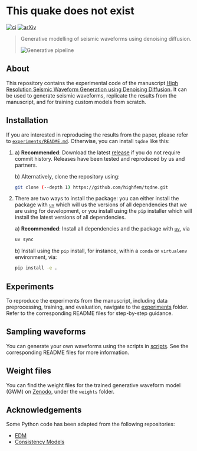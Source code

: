 # This quake does not exist

[![ci](https://github.com/highfem/tqdne/actions/workflows/ci.yml/badge.svg)](https://github.com/highfem/tqdne/actions/workflows/ci.yml)
[![arXiv](https://img.shields.io/badge/arXiv-2410.19343-b31b1b.svg)](https://arxiv.org/abs/2410.19343)

> Generative modelling of seismic waveforms using denoising diffusion.
>
> ![Generative pipeline](figures/figure1.jpg)

## About

This repository contains the experimental code of the manuscript [High Resolution Seismic Waveform Generation using Denoising Diffusion](https://arxiv.org/abs/2410.19343).
It can be used to generate seismic waveforms, replicate the results from the manuscript, and for training custom models from scratch.

## Installation

If you are interested in reproducing the results from the paper, please refer to [`experiments/README.md`](experiments/README.md). Otherwise, you can install `tqdne` like this:

1.
   a) **Recommended**: Download the latest [release](https://github.com/highfem/tqdne/tags) if you do not require commit history. Releases have been tested and reproduced by us and partners.

   b) Alternatively, clone the repository using:

      ```bash
      git clone (--depth 1) https://github.com/highfem/tqdne.git
      ```

2.
   There are two ways to install the package: you can either install the package with [`uv`](https://github.com/astral-sh/uv) which will us the versions of all dependencies that we are using for development, or you install using the `pip` installer which will install the latest versions of all dependencies.

   a) **Recommended**: Install all dependencies and the package with [`uv`](https://github.com/astral-sh/uv), via

      ```bash
      uv sync
      ```

   b) Install using the `pip` install, for instance, within a `conda` or `virtualenv` environment, via:

      ```bash
      pip install -e .
      ```

## Experiments

To reproduce the experiments from the manuscript, including data preprocessing, training, and evaluation, navigate to the [experiments](./experiments) folder. Refer to the corresponding README files for step-by-step guidance.

## Sampling waveforms

You can generate your own waveforms using the scripts in [scripts](./scripts). See the corresponding README files for more information.

## Weight files

You can find the weight files for the trained generative waveform model (GWM) on [Zenodo](https://zenodo.org/records/14017182), under the `weights` folder.

## Acknowledgements

Some Python code has been adapted from the following repositories:

- [EDM](https://github.com/NVlabs/edm)
- [Consistency Models](https://github.com/openai/consistency_models)
